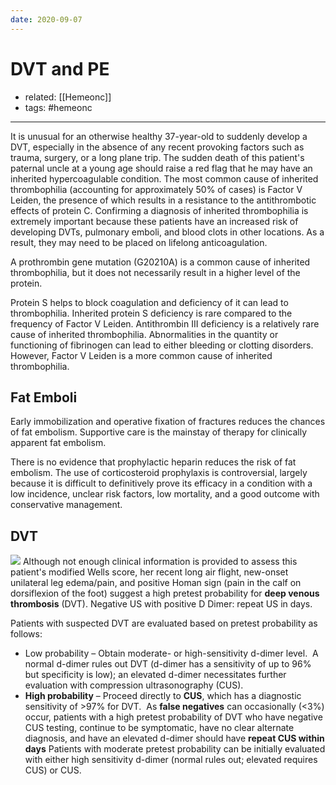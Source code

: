 ```yaml
---
date: 2020-09-07
---
```


# DVT and PE

- related: [[Hemeonc]]
- tags: #hemeonc
---

It is unusual for an otherwise healthy 37-year-old to suddenly develop a DVT, especially in the absence of any recent provoking factors such as  trauma, surgery, or a long plane trip. The sudden death of this  patient's paternal uncle at a young age should raise a red flag that he  may have an inherited hypercoagulable condition. The most common cause  of inherited thrombophilia (accounting for approximately 50% of cases) is Factor V Leiden, the presence of which results in a resistance to the antithrombotic effects of protein C. Confirming a diagnosis of inherited thrombophilia is extremely important because  these patients have an increased risk of developing DVTs, pulmonary  emboli, and blood clots in other locations. As a result, they may need  to be placed on lifelong anticoagulation.

A prothrombin gene mutation (G20210A) is a common  cause of inherited thrombophilia, but it does not necessarily result in a higher level of the protein.

Protein S helps to block coagulation and deficiency of it can lead to  thrombophilia. Inherited protein S deficiency is rare compared to the  frequency of Factor V Leiden. Antithrombin III deficiency is a relatively rare cause of inherited thrombophilia. Abnormalities in the quantity or functioning of fibrinogen can lead to either  bleeding or clotting disorders. However, Factor V Leiden is a more  common cause of inherited thrombophilia.

## Fat Emboli

Early immobilization and operative fixation of fractures reduces the  chances of fat embolism. Supportive care is the mainstay of therapy for clinically apparent fat embolism.

There is no evidence that prophylactic heparin reduces the risk of fat  embolism. The use of corticosteroid prophylaxis is controversial,  largely because it is difficult to definitively prove its efficacy in a  condition with a low incidence, unclear risk factors, low mortality, and a good outcome with conservative management.

## DVT

<!-- DVT evaluation negative US, high D Dimer -->

![](https://photos.thisispiggy.com/file/wikiFiles/20220530142511.png)
Although not enough clinical information is provided to assess this patient's modified Wells score, her recent long air flight, new-onset unilateral leg edema/pain, and positive Homan sign (pain in the calf on dorsiflexion of the foot) suggest a high pretest probability for **deep venous thrombosis** (DVT). Negative US with positive D Dimer: repeat US in days.

Patients with suspected DVT are evaluated based on pretest probability as follows:

- Low probability – Obtain moderate- or high-sensitivity d-dimer level.  A normal d-dimer rules out DVT (d-dimer has a sensitivity of up to 96% but specificity is low); an elevated d-dimer necessitates further evaluation with compression ultrasonography (CUS).
- **High probability** – Proceed directly to **CUS**, which has a diagnostic sensitivity of >97% for DVT.  As **false negatives** can occasionally (<3%) occur, patients with a high pretest probability of DVT who have negative CUS testing, continue to be symptomatic, have no clear alternate diagnosis, and have an elevated d-dimer should have **repeat CUS within days**
  Patients with moderate pretest probability can be initially evaluated with either high sensitivity d-dimer (normal rules out; elevated requires CUS) or CUS.
